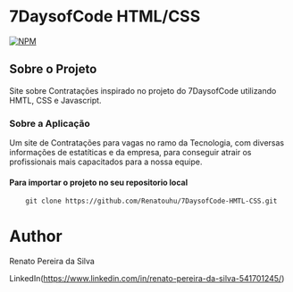 # 7DaysofCode HTML/CSS
[![NPM](https://img.shields.io/github/license/Renatouhu/7DaysofCode-HMTL-CSS)](https://github.com/Renatouhu/site-de-contratacoes/blob/main/LICENSE)
## Sobre o Projeto
Site sobre Contratações inspirado no projeto do 7DaysofCode utilizando HMTL, CSS e Javascript.

### Sobre a Aplicação
Um site de Contratações para vagas no ramo da Tecnologia, com diversas informações de estatíticas e da empresa, para conseguir atrair 
os profissionais mais capacitados para a nossa equipe.

#### Para importar o projeto no seu repositorio local
~~~git 
    git clone https://github.com/Renatouhu/7DaysofCode-HMTL-CSS.git
~~~

# Author
Renato Pereira da Silva

LinkedIn(https://www.linkedin.com/in/renato-pereira-da-silva-541701245/)
